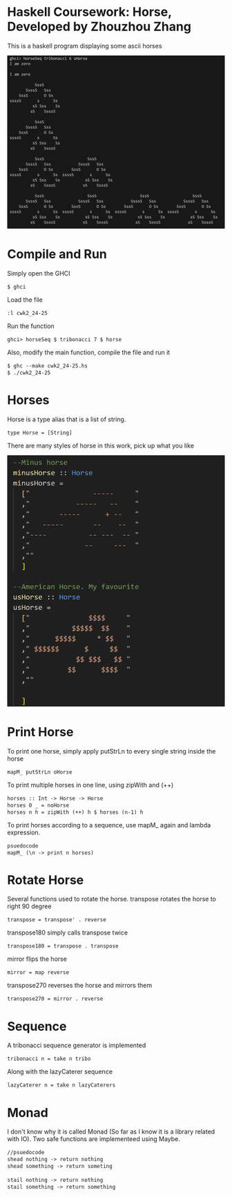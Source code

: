 # Haskell Coursework: Horse, Developed by Zhouzhou Zhang

This is a haskell program displaying some ascii horses

![alt text](image-1.png)

# Compile and Run

Simply open the GHCI

    $ ghci

Load the file

    :l cwk2_24-25

Run the function

    ghci> horseSeq $ tribonacci 7 $ horse

Also, modify the main function, compile the file and run it

    $ ghc --make cwk2_24-25.hs
    $ ./cwk2_24-25

# Horses

Horse is a type alias that is a list of string.

    type Horse = [String]

There are many styles of horse in this work, pick up what you like

![alt text](image.png)

# Print Horse

To print one horse, simply apply putStrLn to every single string inside the horse

    mapM_ putStrLn oHorse

To print multiple horses in one line, using zipWith and (++)

    horses :: Int -> Horse -> Horse
    horses 0 _ = noHorse
    horses n h = zipWith (++) h $ horses (n-1) h

To print horses according to a sequence, use mapM_ again and lambda expression.

    psuedocode
    mapM_ (\n -> print n horses)

# Rotate Horse

Several functions used to rotate the horse. transpose rotates the horse to right 90 degree

    transpose = transpose' . reverse

transpose180 simply calls transpose twice

    transpose180 = transpose . transpose

mirror flips the horse

    mirror = map reverse

transpose270 reverses the horse and mirrors them

    transpose270 = mirror . reverse

# Sequence

A tribonacci sequence generator is implemented

    tribonacci n = take n tribo

Along with the lazyCaterer sequence

    lazyCaterer n = take n lazyCaterers

# Monad

I don't know why it is called Monad (So far as I know it is a library related with IO). Two safe functions are implementeed using Maybe.

    //psuedocode
    shead nothing -> return nothing
    shead something -> return someting

    stail nothing -> return nothing
    stail something -> return something